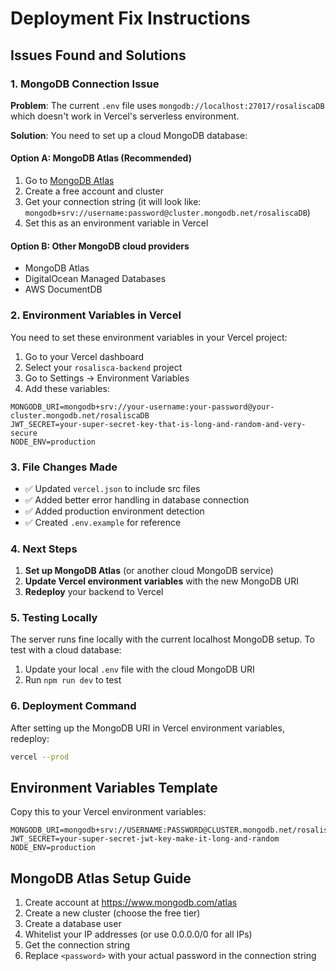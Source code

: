 # Deployment Fix Instructions

## Issues Found and Solutions

### 1. MongoDB Connection Issue

**Problem**: The current `.env` file uses `mongodb://localhost:27017/rosaliscaDB` which doesn't work in Vercel's serverless environment.

**Solution**: You need to set up a cloud MongoDB database:

#### Option A: MongoDB Atlas (Recommended)

1. Go to [MongoDB Atlas](https://www.mongodb.com/atlas)
2. Create a free account and cluster
3. Get your connection string (it will look like: `mongodb+srv://username:password@cluster.mongodb.net/rosaliscaDB`)
4. Set this as an environment variable in Vercel

#### Option B: Other MongoDB cloud providers

- MongoDB Atlas
- DigitalOcean Managed Databases
- AWS DocumentDB

### 2. Environment Variables in Vercel

You need to set these environment variables in your Vercel project:

1. Go to your Vercel dashboard
2. Select your `rosalisca-backend` project
3. Go to Settings → Environment Variables
4. Add these variables:

```
MONGODB_URI=mongodb+srv://your-username:your-password@your-cluster.mongodb.net/rosaliscaDB
JWT_SECRET=your-super-secret-key-that-is-long-and-random-and-very-secure
NODE_ENV=production
```

### 3. File Changes Made

- ✅ Updated `vercel.json` to include src files
- ✅ Added better error handling in database connection
- ✅ Added production environment detection
- ✅ Created `.env.example` for reference

### 4. Next Steps

1. **Set up MongoDB Atlas** (or another cloud MongoDB service)
2. **Update Vercel environment variables** with the new MongoDB URI
3. **Redeploy** your backend to Vercel

### 5. Testing Locally

The server runs fine locally with the current localhost MongoDB setup. To test with a cloud database:

1. Update your local `.env` file with the cloud MongoDB URI
2. Run `npm run dev` to test

### 6. Deployment Command

After setting up the MongoDB URI in Vercel environment variables, redeploy:

```bash
vercel --prod
```

## Environment Variables Template

Copy this to your Vercel environment variables:

```
MONGODB_URI=mongodb+srv://USERNAME:PASSWORD@CLUSTER.mongodb.net/rosaliscaDB
JWT_SECRET=your-super-secret-jwt-key-make-it-long-and-random
NODE_ENV=production
```

## MongoDB Atlas Setup Guide

1. Create account at https://www.mongodb.com/atlas
2. Create a new cluster (choose the free tier)
3. Create a database user
4. Whitelist your IP addresses (or use 0.0.0.0/0 for all IPs)
5. Get the connection string
6. Replace `<password>` with your actual password in the connection string
